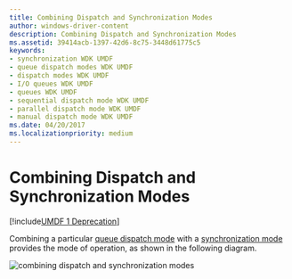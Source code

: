 ```yaml
---
title: Combining Dispatch and Synchronization Modes
author: windows-driver-content
description: Combining Dispatch and Synchronization Modes
ms.assetid: 39414acb-1397-42d6-8c75-3448d61775c5
keywords:
- synchronization WDK UMDF
- queue dispatch modes WDK UMDF
- dispatch modes WDK UMDF
- I/O queues WDK UMDF
- queues WDK UMDF
- sequential dispatch mode WDK UMDF
- parallel dispatch mode WDK UMDF
- manual dispatch mode WDK UMDF
ms.date: 04/20/2017
ms.localizationpriority: medium
---
```


# Combining Dispatch and Synchronization Modes

[!include[UMDF 1 Deprecation](../umdf-1-deprecation.md)]

Combining a particular [queue dispatch mode](configuring-dispatch-mode-for-an-i-o-queue.md) with a [synchronization mode](specifying-a-callback-synchronization-mode.md) provides the mode of operation, as shown in the following diagram.

![combining dispatch and synchronization modes](images/combine.gif)

 

 





